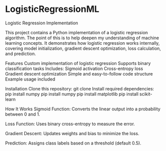 # LogisticRegressionML
Logistic Regression Implementation

This project contains a Python implementation of a logistic regression algorithm. The point of this is to help deepen my understanding of machine learning concepts. 
It demonstrates how logistic regression works internally, covering model initialization, gradient descent optimization, loss calculation, and prediction.

Features
  Custom implementation of logistic regression
  Supports binary classification tasks
  Includes:
    Sigmoid activation
    Cross-entropy loss
    Gradient descent optimization
    Simple and easy-to-follow code structure
    Example usage included

Installation
  Clone this repository:
  git clone
  Install required dependencies:
  pip install numpy
  pip install numpy
  pip install matplotlib
  pip install scikit-learn

How It Works
Sigmoid Function: Converts the linear output into a probability between 0 and 1.

Loss Function: Uses binary cross-entropy to measure the error.

Gradient Descent: Updates weights and bias to minimize the loss.

Prediction: Assigns class labels based on a threshold (default 0.5).
